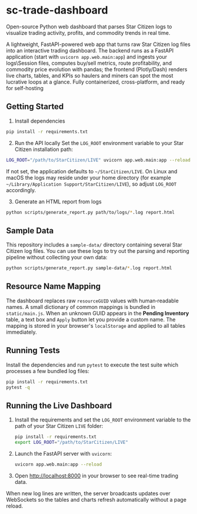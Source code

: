 # sc-trade-dashboard
Open-source Python web dashboard that parses Star Citizen logs to visualize trading activity, profits, and commodity trends in real time.

A lightweight, FastAPI-powered web app that turns raw Star Citizen log files into an interactive trading dashboard.
The backend runs as a FastAPI application (start with `uvicorn app.web.main:app`) and ingests your logs\Session files, computes buy/sell metrics, route profitability, and commodity price evolution with pandas; the frontend (Plotly/Dash) renders live charts, tables, and KPIs so haulers and miners can spot the most lucrative loops at a glance. Fully containerized, cross-platform, and ready for self-hosting

## Getting Started

1. Install dependencies
```bash
pip install -r requirements.txt
```

2. Run the API locally
Set the `LOG_ROOT` environment variable to your Star Citizen installation path:
```bash
LOG_ROOT="/path/to/StarCitizen/LIVE" uvicorn app.web.main:app --reload
```
If not set, the application defaults to `~/StarCitizen/LIVE`. On Linux and macOS
the logs may reside under your home directory (for example
`~/Library/Application Support/StarCitizen/LIVE`), so adjust `LOG_ROOT`
accordingly.

3. Generate an HTML report from logs
```bash
python scripts/generate_report.py path/to/logs/*.log report.html
```

## Sample Data

This repository includes a `sample-data/` directory containing several Star Citizen
log files. You can use these logs to try out the parsing and reporting pipeline
without collecting your own data:

```bash
python scripts/generate_report.py sample-data/*.log report.html
```

## Resource Name Mapping

The dashboard replaces raw `resourceGUID` values with human‑readable names. A
small dictionary of common mappings is bundled in `static/main.js`. When an
unknown GUID appears in the **Pending Inventory** table, a text box and `Apply`
button let you provide a custom name. The mapping is stored in your browser's
`localStorage` and applied to all tables immediately.

## Running Tests

Install the dependencies and run `pytest` to execute the test suite which
processes a few bundled log files:

```bash
pip install -r requirements.txt
pytest -q
```

## Running the Live Dashboard

1. Install the requirements and set the `LOG_ROOT` environment variable to the path of your Star Citizen `LIVE` folder:
   ```bash
   pip install -r requirements.txt
   export LOG_ROOT="/path/to/StarCitizen/LIVE"
   ```
2. Launch the FastAPI server with `uvicorn`:
   ```bash
   uvicorn app.web.main:app --reload
   ```
3. Open [http://localhost:8000](http://localhost:8000) in your browser to see real-time trading data.

When new log lines are written, the server broadcasts updates over WebSockets so the tables and charts refresh automatically without a page reload.
